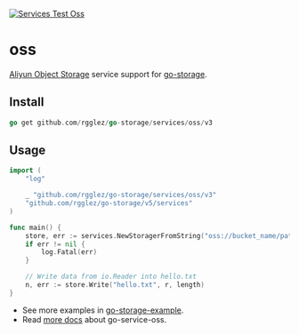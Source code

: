[![Services Test Oss](https://github.com/rgglez/go-storage/actions/workflows/services-test-oss.yml/badge.svg)](https://github.com/rgglez/go-storage/actions/workflows/services-test-oss.yml)

# oss

[Aliyun Object Storage](https://cn.aliyun.com/product/oss) service support for [go-storage](https://github.com/rgglez/go-storage).

## Install

```go
go get github.com/rgglez/go-storage/services/oss/v3
```

## Usage

```go
import (
	"log"

	_ "github.com/rgglez/go-storage/services/oss/v3"
	"github.com/rgglez/go-storage/v5/services"
)

func main() {
	store, err := services.NewStoragerFromString("oss://bucket_name/path/to/workdir?credential=hmac:<access_key>:<secret_key>&endpoint=https:<location>.aliyuncs.com")
	if err != nil {
		log.Fatal(err)
	}

	// Write data from io.Reader into hello.txt
	n, err := store.Write("hello.txt", r, length)
}
```

- See more examples in [go-storage-example](https://github.com/rgglez/go-storage-example).
- Read [more docs](https://beyondstorage.io/docs/go-storage/services/oss) about go-service-oss. 
